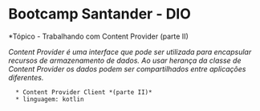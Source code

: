 Bootcamp Santander - DIO
=================
<!--ts-->
   *Tópico - Trabalhando com Content Provider (parte II)
  
<!--ts-->

*Content Provider é uma interface que pode ser utilizada para encapsular recursos de armazenamento de dados.
Ao usar herança da classe de Content Provider os dados podem ser compartilhados entre aplicações diferentes.*

      * Content Provider Client *(parte II)*
      * linguagem: kotlin
